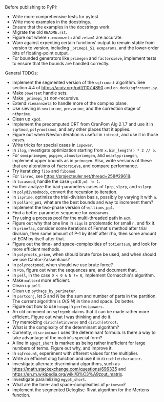 Before publishing to PyPI:

* Write more comprehensive tests for pytest.
* Write more examples in the docstrings.
* Ensure that the examples in the docstrings work.
* Migrate the old `README.rst`.
* Figure out where `riemannzeta` and `zetam1` are accurate.
* Warn against expecting certain functions' output to remain stable from version to version, including `_primepi_S1`, `ecmparams`, and the lower-order bits of floating-point output.
* For bounded generators like `primegen` and `factorsieve`, implement tests to ensure that the bounds are handled correctly.

General TODOs:

* Implement the segmented version of the `sqfrcount` algorithm.  See section 4.4 of <https://arxiv.org/pdf/1107.4890> and `on_deck/sqfrcount.py`.
* Make `powerset` handle sets.
* Make `_primepi_S1` non-recursive.
* Extend `riemannzeta` to handle more of the complex plane.
* Use sieving in `nextprime`, `prevprime`, and the correction stage of `nthprime`.
* Clean up `xgcd`.
* Implement the precomputed CRT from CranPom Alg 2.1.7 and use it in `sqrtmod`, `polyrootsmod`, and any other places that it applies.
* Figure out when Newton iteration is useful in `introot`, and use it in those cases.
* Write tricks for special cases in `ispower`.
* In `ilog`, investigate optimization starting from `x.bin_length() * 2 // b`.
* For `semiprimegen`, `pspgen`, `almostprimegen`, and `nearlyprimegen`, implement upper bounds as in `primegen`.  Also, write versions of these that are alterations of `factorsieve`, and compare performance.
* Try iteratizing `fibo` and `fibomod`.
* For `linrec`, see <https://projecteuler.net/thread=258#29618>.
* In `lucasmod`, handle the case `gcd(D,m) != 1`.
* Further analyze the bad-parameters cases of `lprp`, `slprp`, and `xslprp`.
* In `polydivmodmodp`, convert the recursion to iteration.
* In `isprime`, optimize the trial-division basis, possibly by varying it with `n`.
* In `pollard_pm1`, what are the best bounds and way to increment them?
* Implement the two-phase version of `williams_pp1`.
* Find a better parameter sequence for `ecmparams`.
* Try using a process pool for the multi-threaded path in `ecm`.
* Figure out why that one line in `siqs` is problematic for small `n`, and fix it.
* In `primefac`, consider some iterations of Fermat's method after trial division, then some amount of P-1 by itself after rho, then some amount of ECM by itself after that.
* Figure out the time- and space-complexities of `totientsum`, and look for more efficient methods.
* In `polyroots_prime`, when should brute force be used, and when should we use Cantor-Zassenhaus?
* In `polyrootsmod`, when should we use brute force?
* In `PQa`, figure out what the sequences are, and document that.
* In `pell`, in the case `D < 0 & N != 0`, implement Cornacchia's algorithm.
* Make `multord` more efficient.
* Clean up `pell`.
* Clean up `pythags_by_perimeter`.
* In `partconj`, let *S* and *N* be the sum and number of parts in the partition.  The current algorithm is *O*(*S*&middot;*N*) in time and space.  Do better.
* Figure out how to use `heapq` in `perfectpowers`.
* An old comment on `sqfrgenb` claims that it can be made rather more efficient.  Figure out what I was thinking and do it.
* Try memoizing `dirichletinverse` and `dirichletroot`.
* What is the complexity of the determinant algorithm?
* Currently, `discriminant` uses the determinant formula.  Is there a way to take advantage of the matrix's special form?
* A line in `egypt_short` is marked as being rather inefficient for large numbers of terms.  Figure out why, and improve it.
* In `sqfrcount`, experiment with dfferent values for the multiplier.
* Write an efficient dlog function and use it in `dirichletcharacter`.
* Investigate alternate discriminant algorithms, such as <https://math.stackexchange.com/questions/696335> and <https://en.m.wikipedia.org/wiki/B%C3%A9zout_matrix>.
* Investigate parallelizing `egypt_short`.
* What are the time- and space-complexities of `primesum`?
* Implement the segmented Deleglise-Rivat algorithm for the Mertens function.
